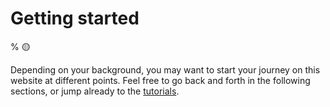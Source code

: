 # Getting started

% 🟡

Depending on your background, you may want to start your journey on this website at different points. Feel free to go back and forth in the following sections, or jump already to the [tutorials](tutorials.md).

```{tableofcontents}
```
